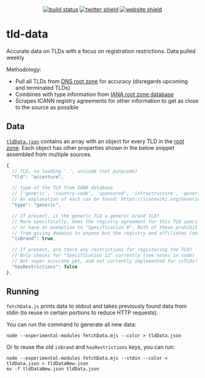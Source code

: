 <p align="center">
    <a href="https://github.com/Cobertos/tld-data/actions" target="_blank"><img alt="build status" src="https://github.com/Cobertos/tld-data/workflows/Fetch%20Data/badge.svg"></a>
    <a href="https://twitter.com/cobertos" target="_blank"><img alt="twitter shield" src="https://img.shields.io/badge/twitter-%40cobertos-0084b4.svg"></a>
    <a href="https://cobertos.com" target="_blank"><img alt="website shield" src="https://img.shields.io/badge/website-cobertos.com-888888.svg"></a>
</p>

# tld-data

Accurate data on TLDs with a focus on registration restrictions. Data pulled weekly

Methodology:

* Pull all TLDs from [DNS root zone](http://www.internic.net/domain/root.zone) for accuracy (disregards upcoming and terminated TLDs)
* Combines with type information from [IANA root zone database](https://www.iana.org/domains/root/db)
* Scrapes ICANN registry agreements for other information to get as close to the source as possible

## Data

[`tldData.json`](tldData.json) contains an array with an object for every TLD in the [root zone](http://www.internic.net/domain/root.zone). Each object has other properties shown in the below snippet assembled from multiple sources.

```javascript
{
  // TLD, no leading '.', unicode (not punycode)
  "tld": "accenture",

  // type of the TLD from IANA database
  // ['generic', 'country-code', 'sponsored', 'infrastructure', 'generic-restricted', 'test']
  // An explanation of each can be found: https://icannwiki.org/Generic_top-level_domain
  "type": "generic",

  // If present, is the generic TLD a generic brand TLD?
  // More specifically, does the registry agreement for this TLD specify "Specification 13"
  // or have an exemption to "Specification 9". Both of these prohibit the registry
  // from giving domains to anyone but the registry and affiliates (no third parties).
  "isBrand": true,

  // If present, are there any restrictions for registering the TLD?
  // Only checks for "Specification 12" currently (see notes in code)
  // Not super accurate yet, and not currently implemented for ccTLDs!
  "hasRestrictions": false
},
```

## Running

`fetchData.js` prints data to stdout and takes previously found data from stdin (to reuse in certain portions to reduce HTTP requests).

You can run the command to generate all new data:

`node --experimental-modules fetchData.mjs --color > tldData.json`

Or to reuse the old `isBrand` and `hasRestrictions` keys, you can run:

```
node --experimental-modules fetchData.mjs --stdin --color < tldData.json > tldDataNew.json
mv -f tldDataNew.json tldData.json
```
